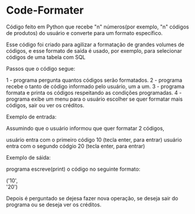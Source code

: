 # Code-Formater
Código feito em Python que recebe "n" números(por exemplo, "n" códigos de produtos) do usuário e converte para um formato específico.

Esse código foi criado para agilizar a formatação de grandes volumes de códigos, e esse formato de saída é usado, por exemplo, para selecionar códigos de uma tabela com SQL

Passos que o código segue: 

  1 - programa pergunta quantos códigos serão formatados.
  2 - programa recebe o tanto de código informado pelo usuário, um a um.
  3 - programa formata e printa os códigos respeitando as condições programadas.
  4 - programa exibe um menu para o usuário escolher se quer formatar mais códigos, sair ou ver os créditos.
  
Exemplo de entrada: 

Assumindo que o usuário informou que quer formatar 2 códigos,

usuário entra com o primeiro código 
 10 (tecla enter, para entrar)
usuário entra com o segundo códgio
 20 (tecla enter, para entrar)
 
Exemplo de sáida:
 
 programa escreve(print) o código no seguinte formato:
 
 ('10', <br />
  '20')

Depois é perguntado se dejesa fazer nova operação, se deseja sair do programa ou se deseja ver os créditos.

